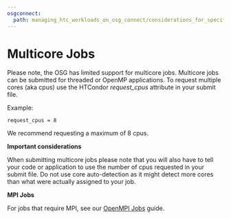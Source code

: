 ```yaml
---
osgconnect:
  path: managing_htc_workloads_on_osg_connect/considerations_for_specific_resource_needs/multicore-jobs.md
---
```


Multicore Jobs 
====================================

Please note, the OSG has limited support for multicore jobs. Multicore jobs
can be submitted for threaded or OpenMP applications. To request multiple cores
(aka cpus) use the HTCondor *request_cpus* attribute in your submit file. 

Example:

    request_cpus = 8

We recommend requesting a maximum of 8 cpus.


**Important considerations**    

When submitting multicore jobs please note that you will also have to tell 
your code or application to use the number of cpus requested in your submit 
file. Do not use core auto-detection as it might detect more cores than what 
were actually assigned to your job.


**MPI Jobs**

For jobs that require MPI, see our [OpenMPI Jobs](../../managing_htc_workloads_on_osg_connect/considerations_for_specific_resource_needs/openmpi-jobs/) guide. 
